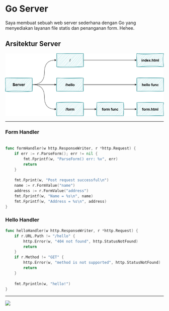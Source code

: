 # Go Server

Saya membuat sebuah web server sederhana dengan Go yang menyediakan layanan file statis dan penanganan form. Hehee.

## Arsitektur Server

![How Server Works](howToServerWorks.drawio.png)

---

### Form Handler

```go

func formHandler(w http.ResponseWriter, r *http.Request) {
	if err := r.ParseForm(); err != nil {
		fmt.Fprintf(w, "ParseForm() err: %v", err)
		return
	}

	fmt.Fprint(w, "Post request successful\n")
	name := r.FormValue("name")
	address := r.FormValue("address")
	fmt.Fprintf(w, "Name = %s\n", name)
	fmt.Fprintf(w, "Address = %s\n", address)
}
```

### Hello Handler

```go
func helloHandler(w http.ResponseWriter, r *http.Request) {
	if r.URL.Path != "/hello" {
		http.Error(w, "404 not found", http.StatusNotFound)
		return
	}
	if r.Method != "GET" {
		http.Error(w, "method is not supported", http.StatusNotFound)
		return
	}

	fmt.Fprintln(w, "hello!")
}
```

---

<a href="https://github.com/fdhliakbar/">
<img src="https://i.pinimg.com/1200x/b5/b3/44/b5b3444613d9831a80e15e10dc000aac.jpg"/>
</a>